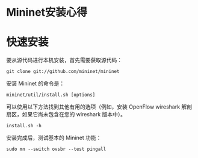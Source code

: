 # Mininet安装心得

# 快速安装

要从源代码进行本机安装，首先需要获取源代码：

```
git clone git://github.com/mininet/mininet
```

安装 Mininet 的命令是：

```
mininet/util/install.sh [options]
```

可以使用以下方法找到其他有用的选项（例如，安装 OpenFlow wireshark 解剖扇区，如果它尚未包含在您的 wireshark 版本中）。

```
install.sh -h
```

安装完成后，测试基本的 Mininet 功能：

```
sudo mn --switch ovsbr --test pingall
```

